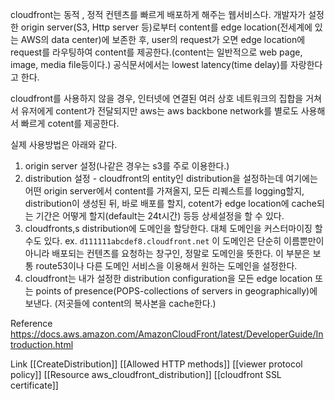 
cloudfront는 동적 , 정적 컨텐츠를 빠르게 배포하게 해주는 웹서비스다.
개발자가 설정한 origin server(S3, Http server 등)로부터 content를 edge location(전세계에 있는 AWS의 data center)에 보존한 후, user의 request가 오면 edge location에 request를 라우팅하여 content를 제공한다.(content는 일반적으로 web page, image, media file등이다.)
공식문서에서는 lowest latency(time delay)를 자랑한다고 한다.

cloudfront를 사용하지 않을 경우, 인터넷에 연결된 여러 상호 네트워크의 집합을 거쳐서 유저에게 content가 전달되지만 aws는 aws backbone network를 별로도 사용해서 빠르게 cotent를 제공한다.

실제 사용방법은 아래와 같다.
1. origin server 설정(나같은 경우는 s3를 주로 이용한다.)
2. distribution 설정 - cloudfront의 entity인 distribution을 설정하는데 여기에는 어떤 origin server에서 content를 가져올지, 모든 리퀘스트를 logging할지, distribution이 생성된 뒤, 바로 배포를 할지, cotent가 edge location에 cache되는 기간은 어떻게 할지(default는 24t시간) 등등 상세설정을 할 수 있다.
3. cloudfronts,s distribution에 도메인을 할당한다. 대체 도메인을 커스터마이징 할 수도 있다. ex. `d111111abcdef8.cloudfront.net` 이 도메인은 단순히 이름뿐만이 아니라 배포되는 컨텐츠를 요청하는 창구인, 정말로 도메인을 뜻한다.
   이 부분은 보통 route53이나 다른 도메인 서비스을 이용해서 원하는 도메인을 설정한다.
5. cloudfront는 내가 설정한 distribution configuration을 모든 edge location 또는 points of presence(POPS-collections of servers in geographically)에 보낸다. (저곳들에 content의 복사본을 cache한다.)

Reference
https://docs.aws.amazon.com/AmazonCloudFront/latest/DeveloperGuide/Introduction.html

Link
[[CreateDistribution]]
[[Allowed HTTP methods]]
[[viewer protocol policy]]
[[Resource aws_cloudfront_distribution]]
[[cloudfront SSL certificate]]